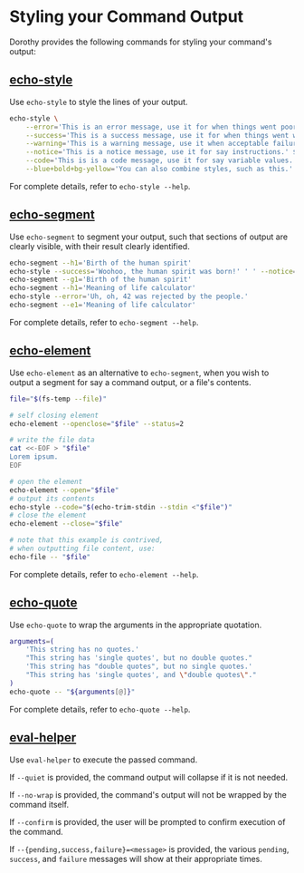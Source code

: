 # Styling your Command Output

Dorothy provides the following commands for styling your command's output:

## [echo-style](https://github.com/bevry/dorothy/blob/master/commands/echo-style)

Use `echo-style` to style the lines of your output.

```bash
echo-style \
	--error='This is an error message, use it for when things went poorly.' $'\n' \
	--success='This is a success message, use it for when things went well.' $'\n' \
	--warning='This is a warning message, use it when acceptable failures occurred.' $'\n' \
	--notice='This is a notice message, use it for say instructions.' $'\n' \
	--code='This is is a code message, use it for say variable values.' $'\n' \
	--blue+bold+bg-yellow='You can also combine styles, such as this.'
```

For complete details, refer to `echo-style --help`.

## [echo-segment](https://github.com/bevry/dorothy/blob/master/commands/echo-segment)

Use `echo-segment` to segment your output, such that sections of output are clearly visible, with their result clearly identified.

```bash
echo-segment --h1='Birth of the human spirit'
echo-style --success='Woohoo, the human spirit was born!' ' ' --notice='Although... it was at the cost of the eviction, or rather the liberation, from eden.'
echo-segment --g1='Birth of the human spirit'
echo-segment --h1='Meaning of life calculator'
echo-style --error='Uh, oh, 42 was rejected by the people.'
echo-segment --e1='Meaning of life calculator'
```

For complete details, refer to `echo-segment --help`.

## [echo-element](https://github.com/bevry/dorothy/blob/master/commands/echo-element)

Use `echo-element` as an alternative to `echo-segment`, when you wish to output a segment for say a command output, or a file's contents.

```bash
file="$(fs-temp --file)"

# self closing element
echo-element --openclose="$file" --status=2

# write the file data
cat <<-EOF > "$file"
Lorem ipsum.
EOF

# open the element
echo-element --open="$file"
# output its contents
echo-style --code="$(echo-trim-stdin --stdin <"$file")"
# close the element
echo-element --close="$file"

# note that this example is contrived,
# when outputting file content, use:
echo-file -- "$file"
```

For complete details, refer to `echo-element --help`.

## [echo-quote](https://github.com/bevry/dorothy/blob/master/commands/echo-quote)

Use `echo-quote` to wrap the arguments in the appropriate quotation.

```bash
arguments=(
	'This string has no quotes.'
	"This string has 'single quotes', but no double quotes."
	'This string has "double quotes", but no single quotes.'
	"This string has 'single quotes', and \"double quotes\"."
)
echo-quote -- "${arguments[@]}"
```

For complete details, refer to `echo-quote --help`.

## [eval-helper](https://github.com/bevry/dorothy/blob/master/commands/eval-helper)

Use `eval-helper` to execute the passed command.

If `--quiet` is provided, the command output will collapse if it is not needed.

If `--no-wrap` is provided, the command's output will not be wrapped by the command itself.

If `--confirm` is provided, the user will be prompted to confirm execution of the command.

If `--{pending,success,failure}=<message>` is provided, the various `pending`, `success`, and `failure` messages will show at their appropriate times.
